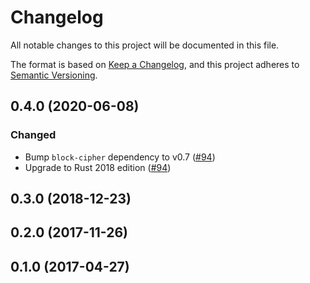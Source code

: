 # Changelog

All notable changes to this project will be documented in this file.

The format is based on [Keep a Changelog](https://keepachangelog.com/en/1.0.0/),
and this project adheres to [Semantic Versioning](https://semver.org/spec/v2.0.0.html).

## 0.4.0 (2020-06-08)
### Changed
- Bump `block-cipher` dependency to v0.7 ([#94])
- Upgrade to Rust 2018 edition ([#94])

[#94]: https://github.com/RustCrypto/block-ciphers/pull/94

## 0.3.0 (2018-12-23)

## 0.2.0 (2017-11-26)

## 0.1.0 (2017-04-27)
